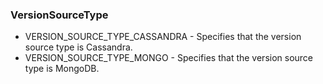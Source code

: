 ### VersionSourceType


- VERSION_SOURCE_TYPE_CASSANDRA - Specifies that the version source type is Cassandra.
- VERSION_SOURCE_TYPE_MONGO - Specifies that the version source type is MongoDB.

